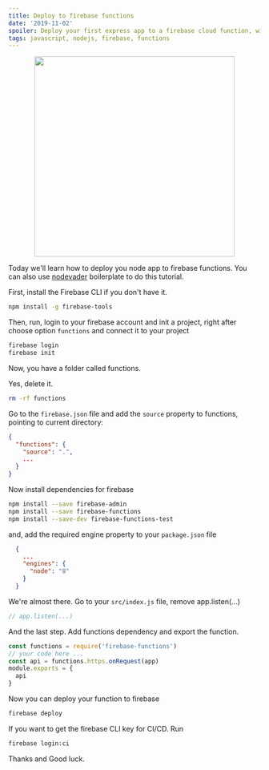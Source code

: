 ```yaml
---
title: Deploy to firebase functions
date: '2019-11-02'
spoiler: Deploy your first express app to a firebase cloud function, with a snap of fingers.
tags: javascript, nodejs, firebase, functions
---
```


<p align="center">
	<img src="https://firebasestorage.googleapis.com/v0/b/from-tatooine.appspot.com/o/deploy-firebase-functions%2F1_vgy9tD1ixcaztpirUw0QCw.png?alt=media&token=2ad76553-3ae3-443a-98a2-05645b2b272f" width="400px" />
</p>

Today we'll learn how to deploy you node app to firebase functions. You can also use [nodevader](https://github.com/stanleygomes/nodevader) boilerplate to do this tutorial.

First, install the Firebase CLI if you don't have it.	

```bash	
npm install -g firebase-tools	
```	

Then, run, login to your firebase account and init a project, right after choose option `functions` and connect it to your project	

```bash
firebase login	
firebase init	
```	

Now, you have a folder called functions. 	

Yes, delete it.	

```bash
rm -rf functions	
```	

Go to the `firebase.json` file and add the `source` property to functions, pointing to current directory:	

```json	
{	
  "functions": {	
    "source": ".",	
    ...	
  }
}
```	

Now install dependencies for firebase	

```bash
npm install --save firebase-admin	
npm install --save firebase-functions	
npm install --save-dev firebase-functions-test	
```	

and, add the required engine property to your `package.json` file	

```json	
  {	
    ...	
    "engines": {	
      "node": "8"	
    }	
  }	
```	

We're almost there. Go to your `src/index.js` file, remove app.listen(...)	

```javascript	
// app.listen(...)	
```	

And the last step. Add functions dependency and export the function.	

```javascript	
const functions = require('firebase-functions')	
// your code here ...	
const api = functions.https.onRequest(app)	
module.exports = {	
  api	
}	
```	

Now you can deploy your function to firebase	

```bash
firebase deploy	
```	

If you want to get the firebase CLI key for CI/CD. Run	

```bash
firebase login:ci	
```	

Thanks and Good luck.

<!-- I’d love to hear from you on Twitter! Thanks for reading. -->
